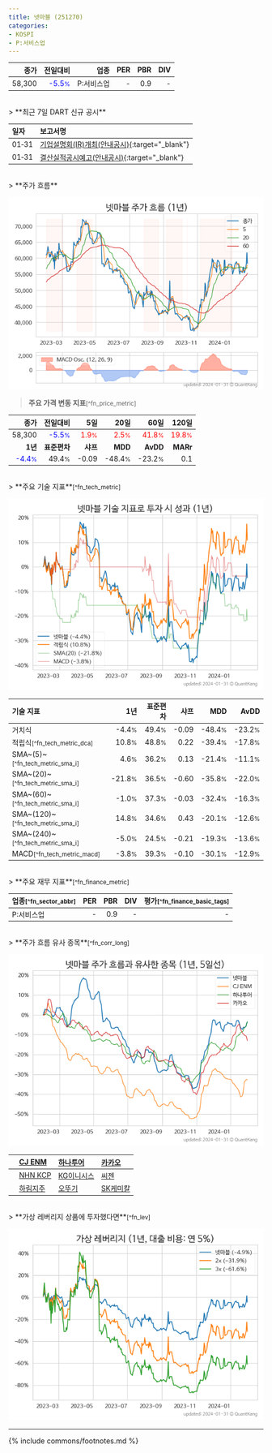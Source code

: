 ```yaml
---
title: 넷마블 (251270)
categories:
- KOSPI
- P:서비스업
---
```

| **종가** | **전일대비** | **업종** | **PER** | **PBR** | **DIV** |
| -------: | -----------: | -------: | ------: | ------: | ------: |
| 58,300 | <span style="color: blue">-5.5<small>%</small></span> | P:서비스업 | - | 0.9 | - |

<!-- more -->

<br>
> **최근 7일 DART 신규 공시**<a id="dart"></a>


| **일자** | **보고서명** |
| :--------- | :----------- |
| 01&#x2011;31 | [기업설명회(IR)개최(안내공시)](https://dart.fss.or.kr/dsaf001/main.do?rcpNo=20240131800876){:target="_blank"} |
| 01&#x2011;31 | [결산실적공시예고(안내공시)](https://dart.fss.or.kr/dsaf001/main.do?rcpNo=20240131800870){:target="_blank"} |

<br>
> **주가 흐름**<a id="price"></a>

![251270](/stock/images/251270.png)

> **주요 가격 변동 지표**<small>[^fn_price_metric]</small>

| **종가** | **전일대비** | **5일** | **20일** | **60일** | **120일** |
| -------: | -----------: | ------: | -------: | -------: | --------: |
| 58,300 | <span style="color: blue">-5.5<small>%</small></span> | <span style="color: red">1.9<small>%</small></span> | <span style="color: red">2.5<small>%</small></span> | <span style="color: red">41.8<small>%</small></span> | <span style="color: red">19.8<small>%</small></span> |
| **1년** | **표준편차** | **샤프** | **MDD** | **AvDD** | **MARr** |
| <span style="color: blue">-4.4<small>%</small></span> | 49.4<small>%</small> | -0.09 | -48.4<small>%</small> | -23.2<small>%</small> | 0.1 |

<br>
> **주요 기술 지표**<small>[^fn_tech_metric]</small>


![251270](/stock/images/251270_tech.png)

| **기술 지표** | **1년** | **표준편차** | **샤프** | **MDD** | **AvDD** |
| :------------ | ------: | -----------: | -------: | ------: | -------: |
| 거치식 | -4.4<small>%</small> | 49.4<small>%</small> | -0.09 | -48.4<small>%</small> | -23.2<small>%</small> |
| 적립식<small>[^fn_tech_metric_dca]</small> | 10.8<small>%</small> | 48.8<small>%</small> | 0.22 | -39.4<small>%</small> | -17.8<small>%</small> |
| SMA~(5)~<small>[^fn_tech_metric_sma_i]</small> | 4.6<small>%</small> | 36.2<small>%</small> | 0.13 | -21.4<small>%</small> | -11.1<small>%</small> |
| SMA~(20)~<small>[^fn_tech_metric_sma_i]</small> | -21.8<small>%</small> | 36.5<small>%</small> | -0.60 | -35.8<small>%</small> | -22.0<small>%</small> |
| SMA~(60)~<small>[^fn_tech_metric_sma_i]</small> | -1.0<small>%</small> | 37.3<small>%</small> | -0.03 | -32.4<small>%</small> | -16.3<small>%</small> |
| SMA~(120)~<small>[^fn_tech_metric_sma_i]</small> | 14.8<small>%</small> | 34.6<small>%</small> | 0.43 | -20.1<small>%</small> | -12.6<small>%</small> |
| SMA~(240)~<small>[^fn_tech_metric_sma_i]</small> | -5.0<small>%</small> | 24.5<small>%</small> | -0.21 | -19.3<small>%</small> | -13.6<small>%</small> |
| MACD<small>[^fn_tech_metric_macd]</small> | -3.8<small>%</small> | 39.3<small>%</small> | -0.10 | -30.1<small>%</small> | -12.9<small>%</small> |

<br>
> **주요 재무 지표**<small>[^fn_finance_metric]</small>

| **업종**<small>[^fn_sector_abbr]</small> | **PER** | **PBR** | **DIV** | **평가**<small>[^fn_finance_basic_tags]</small> |
| :--------------------------------------- | ------: | ------: | ------: | ----------------------------------------------: |
| P:서비스업 | - | 0.9 | - | - |

<br>
> **주가 흐름 유사 종목**<a id="corr"></a><small>[^fn_corr_long]</small>

![251270](/stock/images/251270_corr.png)

|    | [CJ ENM](/035760/) | [하나투어](/039130/) | [카카오](/035720/) |
| :- | :------------------------------------- | :------------------------------------- | :--------------------------------------|
|    | [NHN KCP](/060250/) | [KG이니시스](/035600/) | [씨젠](/096530/) |
|    | [하림지주](/003380/) | [오뚜기](/007310/) | [SK케미칼](/285130/) |

<br>
> **가상 레버리지 상품에 투자했다면**<a id="2x"></a><small>[^fn_lev]</small>

![251270](/stock/images/251270_2x.png)

---
{% include commons/footnotes.md %}